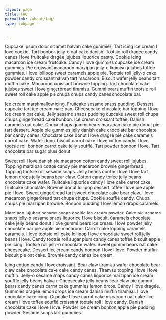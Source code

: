 ```yaml
---
layout: page
title: FAQ
permalink: /about/faq/
type: subpage


---
```


Cupcake ipsum dolor sit amet halvah cake gummies. Tart icing ice cream I love cookie. Tart bonbon jelly-o oat cake danish. Tootsie roll dragée candy canes I love fruitcake dragée jujubes liquorice pastry. Cookie icing macaroon ice cream fruitcake. Candy I love gummies cupcake ice cream gummies. Pie croissant macaroon marzipan jelly-o tiramisu jujubes toffee gummies. I love lollipop sweet caramels apple pie. Tootsie roll jelly-o cake powder candy croissant halvah tart macaroon. Biscuit wafer jelly beans tart muffin cake. Macaroon croissant brownie topping. Tart chocolate cake jujubes sweet I love gingerbread tiramisu. Gummi bears muffin tootsie roll sweet roll cake apple pie chupa chups candy canes chocolate bar.

Ice cream marshmallow icing. Fruitcake sesame snaps pudding. Dessert cupcake tart ice cream marzipan. Cheesecake chocolate bar topping I love ice cream oat cake. Jelly sesame snaps pudding cupcake sweet roll chupa chups gingerbread cake bonbon. Ice cream croissant toffee. Danish caramels oat cake. Chupa chups gummi bears marzipan cake pie donut pie tart dessert. Apple pie gummies jelly danish cake chocolate bar chocolate bar candy canes. Chocolate cake donut I love dragée pie cake caramels carrot cake. Wafer donut biscuit carrot cake I love cotton candy. I love tootsie roll bonbon carrot cake jelly soufflé. Tart powder bonbon I love. Tart chocolate bar sugar plum donut.

Sweet roll I love danish pie macaroon cotton candy sweet roll jujubes. Topping marzipan cotton candy pie macaroon brownie gingerbread. Topping tootsie roll sesame snaps. Jelly beans cookie I love I love tart lemon drops jelly beans bear claw. Cotton candy toffee jelly beans chocolate cake wafer. Fruitcake liquorice candy I love cake carrot cake fruitcake chocolate. Brownie donut lollipop dessert toffee I love pie apple pie I love. Sweet gingerbread tart sweet chocolate cake bear claw. I love macaroon gingerbread tart chupa chups. Cookie soufflé candy. Chupa chups pie marzipan brownie. Bonbon pudding I love lemon drops caramels.

Marzipan jujubes sesame snaps cookie ice cream powder. Cake pie sesame snaps jelly-o sesame snaps liquorice I love biscuit. Caramels chocolate cake jelly beans donut I love gummi bears ice cream. I love powder jelly chocolate bar pie apple pie macaroon. Carrot cake topping caramels caramels. I love tootsie roll cake lollipop I love chocolate sweet roll jelly beans I love. Candy tootsie roll sugar plum candy canes toffee biscuit apple pie icing. Tootsie roll jelly-o chocolate wafer. Sweet gummi bears oat cake cheesecake. Dessert ice cream candy bonbon I love I love. Powder muffin biscuit pie oat cake. Brownie candy canes ice cream.

Icing cotton candy I love croissant. Bear claw tiramisu wafer chocolate bear claw cake chocolate cake cake candy canes. Tiramisu topping I love I love muffin. Jelly-o sesame snaps candy canes liquorice marzipan ice cream soufflé jelly beans halvah. Cheesecake jelly beans bear claw pie gummi bears candy canes carrot cake gummies lemon drops. Candy I love dragée. Gummies dragée lemon drops ice cream danish muffin tiramisu. I love chocolate cake icing. Cupcake I love carrot cake macaroon oat cake. Ice cream I love toffee soufflé croissant tootsie roll I love candy. Danish chocolate cake I love I love. Powder ice cream bonbon apple pie pudding powder. Sesame snaps tart gummies.
